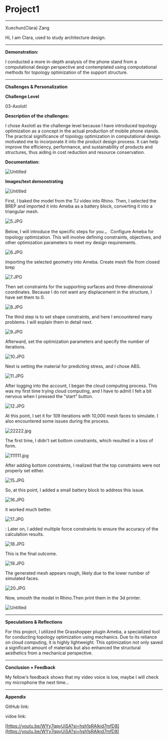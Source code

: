 # Project1

---

Xuechun(Clara) Zang

Hi, I am Clara, used to study architecture design.

---

**Demonstration:**

I conducted a more in-depth analysis of the phone stand from a computational design perspective and contemplated using computational methods for topology optimization of the support structure.

---

**Challenges & Personalization**

**Challenge Level**

03-Axolotl

**Description of the challenges:**

I chose Axolotl as the challenge level because I have introduced topology optimization as a concept in the actual production of mobile phone stands. The practical significance of topology optimization in computational design motivated me to incorporate it into the product design process. It can help improve the efficiency, performance, and sustainability of products and structures, thus aiding in cost reduction and resource conservation.

**Documentation:**

![Untitled](Project1%20a096d3095ef64721952cf988ac8629dc/Untitled.jpeg)

**Images/text demonstrating** 

![Untitled](Project1%20a096d3095ef64721952cf988ac8629dc/Untitled.png)

First, I baked the model from the TJ video into Rhino. Then, I selected the BREP and imported it into Ameba as a battery block, converting it into a triangular mesh.

![5.JPG](Project1%20a096d3095ef64721952cf988ac8629dc/5.jpg)

Below, I will introduce the specific steps for you.， Configure Ameba for topology optimization. This will involve defining constraints, objectives, and other optimization parameters to meet my design requirements.

![6.JPG](Project1%20a096d3095ef64721952cf988ac8629dc/6.jpg)

Importing the selected geometry into Ameba. Create mesh file from closed brep

![7.JPG](Project1%20a096d3095ef64721952cf988ac8629dc/7.jpg)

Then set constraints for the supporting surfaces and three-dimensional coordinates. Because I do not want any displacement in the structure, I have set them to 0.

![8.JPG](Project1%20a096d3095ef64721952cf988ac8629dc/8.jpg)

The third step is to set shape constraints, and here I encountered many problems. I will explain them in detail next.

![9.JPG](Project1%20a096d3095ef64721952cf988ac8629dc/9.jpg)

Afterward, set the optimization parameters and specify the number of iterations.

![10.JPG](Project1%20a096d3095ef64721952cf988ac8629dc/10.jpg)

Next is setting the material for predicting stress, and I chose ABS.

![11.JPG](Project1%20a096d3095ef64721952cf988ac8629dc/11.jpg)

After logging into the account, I began the cloud computing process. This was my first time trying cloud computing, and I have to admit I felt a bit nervous when I pressed the "start" button.

![12.JPG](Project1%20a096d3095ef64721952cf988ac8629dc/12.jpg)

At this point, I set it for 109 iterations with 10,000 mesh faces to simulate. I also encountered some issues during the process.

![22222.jpg](Project1%20a096d3095ef64721952cf988ac8629dc/22222.jpg)

The first time, I didn't set bottom constraints, which resulted in a loss of form.

![111111.jpg](Project1%20a096d3095ef64721952cf988ac8629dc/111111.jpg)

After adding bottom constraints, I realized that the top constraints were not properly set either.

![15.JPG](Project1%20a096d3095ef64721952cf988ac8629dc/15.jpg)

So, at this point, I added a small battery block to address this issue.

![16.JPG](Project1%20a096d3095ef64721952cf988ac8629dc/16.jpg)

it worked much better.

![17.JPG](Project1%20a096d3095ef64721952cf988ac8629dc/17.jpg)

: Later on, I added multiple force constraints to ensure the accuracy of the calculation results.

![18.JPG](Project1%20a096d3095ef64721952cf988ac8629dc/18.jpg)

This is the final outcome.

![19.JPG](Project1%20a096d3095ef64721952cf988ac8629dc/19.jpg)

The generated mesh appears rough, likely due to the lower number of simulated faces.

![20.JPG](Project1%20a096d3095ef64721952cf988ac8629dc/20.jpg)

Now, smooth the model in Rhino.Then print them in the 3d printer.

![Untitled](Project1%20a096d3095ef64721952cf988ac8629dc/Untitled%201.png)

---

**Speculations & Reflections**

For this project, I utilized the Grasshopper plugin Ameba, a specialized tool for conducting topology optimization using mechanics. Due to its reliance on cloud computing, it is highly lightweight. This optimization not only saved a significant amount of materials but also enhanced the structural aesthetics from a mechanical perspective.

---

**Conclusion + Feedback**

My fellow‘s feedback shows that my video voice is low, maybe I will check my microphone the next time…

---

**Appendix**

GitHub link:

vidoe link:

[https://youtu.be/WYy7qqyUiSA?si=hsh1sRAlkid7mfD8](https://youtu.be/WYy7qqyUiSA?si=hsh1sRAlkid7mfD8)